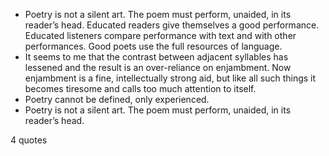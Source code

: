  - Poetry is not a silent art. The poem must perform, unaided, in its reader’s head. Educated readers give themselves a good performance. Educated listeners compare performance with text and with other performances. Good poets use the full resources of language.
 - It seems to me that the contrast between adjacent syllables has lessened and the result is an over-reliance on enjambment. Now enjambment is a fine, intellectually strong aid, but like all such things it becomes tiresome and calls too much attention to itself.
 - Poetry cannot be defined, only experienced.
 - Poetry is not a silent art. The poem must perform, unaided, in its reader’s head.

4 quotes
